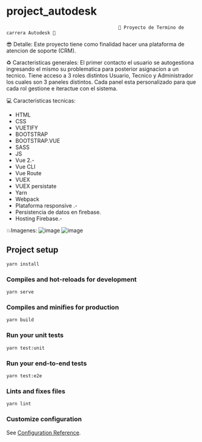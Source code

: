 # project_autodesk
                                             🚀 Proyecto de Termino de carrera Autodesk 🚀
😎 Detalle:
Este proyecto tiene como finalidad hacer una plataforma de atencion de soporte (CRM).

♻ Caracteristicas generales:
El primer contacto el usuario se autogestiona ingresando el mismo su problematica para posterior asignacion a un tecnico.
Tiene acceso a 3 roles distintos Usuario, Tecnico y Administrador los cuales son 3 paneles distintos.
Cada panel esta personalizado para que cada rol gestione e iteractue con el sistema.

💻 Caracteristicas tecnicas:
- HTML
- CSS
- VUETIFY
- BOOTSTRAP
- BOOTSTRAP.VUE
- SASS
- JS
- Vue 2.-
- Vue CLI
- Vue Route
- VUEX
- VUEX persistate
- Yarn
- Webpack
- Plataforma responsive .-
- Persistencia de datos en firebase.
- Hosting Firebase.-

💥Imagenes:
![image](https://user-images.githubusercontent.com/45573547/150236665-19af6d4f-0fe5-4214-9018-bba8ef6d3972.png)
![image](https://user-images.githubusercontent.com/45573547/150236564-0e4d9c4d-5247-4533-85dc-19a0acbb35ff.png)



## Project setup
```
yarn install
```

### Compiles and hot-reloads for development
```
yarn serve
```

### Compiles and minifies for production
```
yarn build
```

### Run your unit tests
```
yarn test:unit
```

### Run your end-to-end tests
```
yarn test:e2e
```

### Lints and fixes files
```
yarn lint
```

### Customize configuration
See [Configuration Reference](https://cli.vuejs.org/config/).
